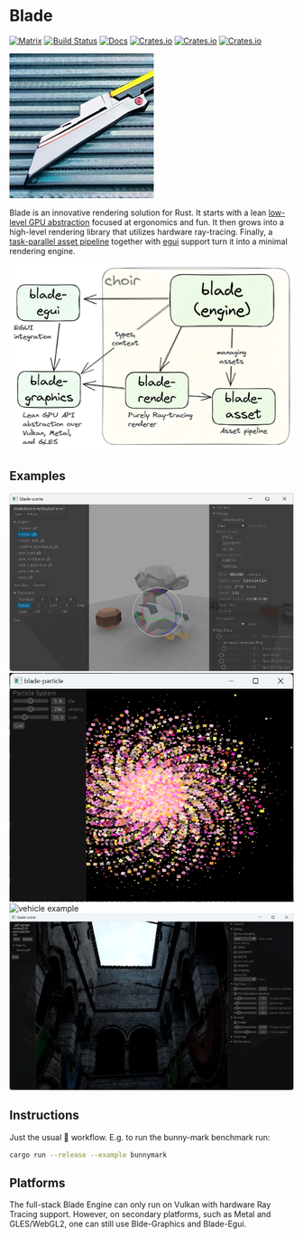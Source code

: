 # Blade

[![Matrix](https://img.shields.io/static/v1?label=dev&message=%23blade&color=blueviolet&logo=matrix)](https://matrix.to/#/#blade-dev:matrix.org)
[![Build Status](https://github.com/kvark/blade/workflows/check/badge.svg)](https://github.com/kvark/blade/actions)
[![Docs](https://docs.rs/blade/badge.svg)](https://docs.rs/blade)
[![Crates.io](https://img.shields.io/crates/v/blade.svg?label=blade)](https://crates.io/crates/blade)
[![Crates.io](https://img.shields.io/crates/v/blade-graphics.svg?label=blade-graphics)](https://crates.io/crates/blade-graphics)
[![Crates.io](https://img.shields.io/crates/v/blade-render.svg?label=blade-render)](https://crates.io/crates/blade-render)

![](logo.png)

Blade is an innovative rendering solution for Rust. It starts with a lean [low-level GPU abstraction](https://youtu.be/63dnzjw4azI?t=623) focused at ergonomics and fun. It then grows into a high-level rendering library that utilizes hardware ray-tracing. Finally, a [task-parallel asset pipeline](https://youtu.be/1DiA3OYqvqU) together with [egui](https://www.egui.rs/) support turn it into a minimal rendering engine.

![architecture](https://raw.githubusercontent.com/kvark/blade/main/docs/architecture2.png)

## Examples

![scene editor](../blade-egui/etc/scene-editor.jpg)
![particle example](../blade-graphics/etc/particles.png)
![vehicle example](vehicle-colliders.jpg)
![sponza scene](../blade-render/etc/sponza.jpg)

## Instructions

Just the usual :crab: workflow. E.g. to run the bunny-mark benchmark run:
```bash
cargo run --release --example bunnymark
```

## Platforms

The full-stack Blade Engine can only run on Vulkan with hardware Ray Tracing support.
However, on secondary platforms, such as Metal and GLES/WebGL2, one can still use Blde-Graphics and Blade-Egui.
